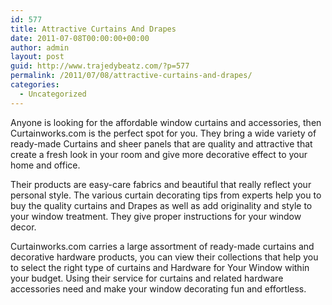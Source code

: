 ```yaml
---
id: 577
title: Attractive Curtains And Drapes
date: 2011-07-08T00:00:00+00:00
author: admin
layout: post
guid: http://www.trajedybeatz.com/?p=577
permalink: /2011/07/08/attractive-curtains-and-drapes/
categories:
  - Uncategorized
---
```

Anyone is looking for the affordable window curtains and accessories, then Curtainworks.com is the perfect spot for you. They bring a wide variety of ready-made Curtains and sheer panels that are quality and attractive that create a fresh look in your room and give more decorative effect to your home and office.

Their products are easy-care fabrics and beautiful that really reflect your personal style. The various curtain decorating tips from experts help you to buy the quality curtains and Drapes as well as add originality and style to your window treatment. They give proper instructions for your window decor.

Curtainworks.com carries a large assortment of ready-made curtains and decorative hardware products, you can view their collections that help you to select the right type of curtains and Hardware for Your Window within your budget. Using their service for curtains and related hardware accessories need and make your window decorating fun and effortless.
